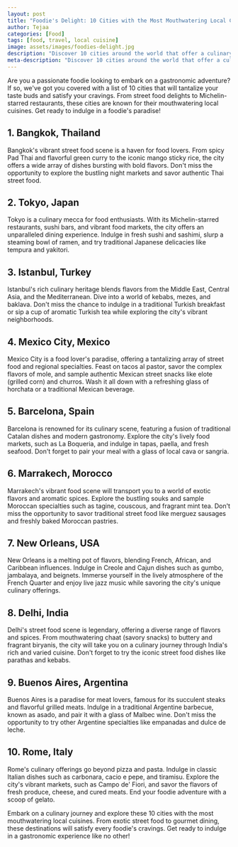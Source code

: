 ```yaml
---
layout: post
title: "Foodie's Delight: 10 Cities with the Most Mouthwatering Local Cuisines"
author: Tejaa
categories: [Food]
tags: [food, travel, local cuisine]
image: assets/images/foodies-delight.jpg
description: "Discover 10 cities around the world that offer a culinary adventure with their mouthwatering local cuisines. Get ready to indulge in a foodie's paradise!"
meta-description: "Discover 10 cities around the world that offer a culinary adventure with their mouthwatering local cuisines. Get ready to indulge in a foodie's paradise!"
---
```


Are you a passionate foodie looking to embark on a gastronomic adventure? If so, we've got you covered with a list of 10 cities that will tantalize your taste buds and satisfy your cravings. From street food delights to Michelin-starred restaurants, these cities are known for their mouthwatering local cuisines. Get ready to indulge in a foodie's paradise!

## 1. Bangkok, Thailand

Bangkok's vibrant street food scene is a haven for food lovers. From spicy Pad Thai and flavorful green curry to the iconic mango sticky rice, the city offers a wide array of dishes bursting with bold flavors. Don't miss the opportunity to explore the bustling night markets and savor authentic Thai street food.

## 2. Tokyo, Japan

Tokyo is a culinary mecca for food enthusiasts. With its Michelin-starred restaurants, sushi bars, and vibrant food markets, the city offers an unparalleled dining experience. Indulge in fresh sushi and sashimi, slurp a steaming bowl of ramen, and try traditional Japanese delicacies like tempura and yakitori.

## 3. Istanbul, Turkey

Istanbul's rich culinary heritage blends flavors from the Middle East, Central Asia, and the Mediterranean. Dive into a world of kebabs, mezes, and baklava. Don't miss the chance to indulge in a traditional Turkish breakfast or sip a cup of aromatic Turkish tea while exploring the city's vibrant neighborhoods.

## 4. Mexico City, Mexico

Mexico City is a food lover's paradise, offering a tantalizing array of street food and regional specialties. Feast on tacos al pastor, savor the complex flavors of mole, and sample authentic Mexican street snacks like elote (grilled corn) and churros. Wash it all down with a refreshing glass of horchata or a traditional Mexican beverage.

## 5. Barcelona, Spain

Barcelona is renowned for its culinary scene, featuring a fusion of traditional Catalan dishes and modern gastronomy. Explore the city's lively food markets, such as La Boqueria, and indulge in tapas, paella, and fresh seafood. Don't forget to pair your meal with a glass of local cava or sangria.

## 6. Marrakech, Morocco

Marrakech's vibrant food scene will transport you to a world of exotic flavors and aromatic spices. Explore the bustling souks and sample Moroccan specialties such as tagine, couscous, and fragrant mint tea. Don't miss the opportunity to savor traditional street food like merguez sausages and freshly baked Moroccan pastries.

## 7. New Orleans, USA

New Orleans is a melting pot of flavors, blending French, African, and Caribbean influences. Indulge in Creole and Cajun dishes such as gumbo, jambalaya, and beignets. Immerse yourself in the lively atmosphere of the French Quarter and enjoy live jazz music while savoring the city's unique culinary offerings.

## 8. Delhi, India

Delhi's street food scene is legendary, offering a diverse range of flavors and spices. From mouthwatering chaat (savory snacks) to buttery and fragrant biryanis, the city will take you on a culinary journey through India's rich and varied cuisine. Don't forget to try the iconic street food dishes like parathas and kebabs.

## 9. Buenos Aires, Argentina

Buenos Aires is a paradise for meat lovers, famous for its succulent steaks and flavorful grilled meats. Indulge in a traditional Argentine barbecue, known as asado, and pair it with a glass of Malbec wine. Don't miss the opportunity to try other Argentine specialties like empanadas and dulce de leche.

## 10. Rome, Italy

Rome's culinary offerings go beyond pizza and pasta. Indulge in classic Italian dishes such as carbonara, cacio e pepe, and tiramisu. Explore the city's vibrant markets, such as Campo de' Fiori, and savor the flavors of fresh produce, cheese, and cured meats. End your foodie adventure with a scoop of gelato.

Embark on a culinary journey and explore these 10 cities with the most mouthwatering local cuisines. From exotic street food to gourmet dining, these destinations will satisfy every foodie's cravings. Get ready to indulge in a gastronomic experience like no other!

